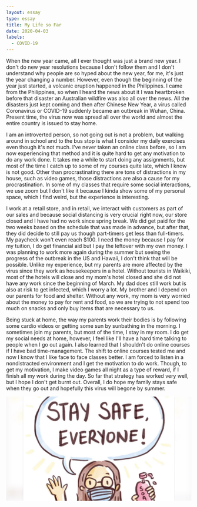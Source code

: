 ```yaml
---
layout: essay
type: essay
title: My Life so Far
date: 2020-04-03
labels:
  - COVID-19
---
```


When the new year came, all I ever thought was just a brand new year. I don't do new year resolutions because I don't follow them and I don't understand why people are so hyped about the new year, for me, it's just the year changing a number. However, even though the beginning of the year just started, a volcanic eruption happened in the Philippines. I came from the Philippines, so when I heard the news about it I was heartbroken before that disaster an Australian wildfire was also all over the news. All the disasters just kept coming and then after Chinese New Year, a virus called Coronavirus or COVID-19 suddenly became an outbreak in Wuhan, China. Present time, the virus now was spread all over the world and almost the entire country is issued to stay home.

I am an introverted person, so not going out is not a problem, but walking around in school and to the bus stop is what I consider my daily exercises even though it's not much. I've never taken an online class before, so I am now experiencing that method and it is quite hard to get any motivation to do any work done. It takes me a while to start doing any assignments, but most of the time I catch up to some of my courses quite late, which I know is not good. Other than procrastinating there are tons of distractions in my house, such as video games, those distractions are also a cause for my procrastination. In some of my classes that require some social interactions, we use zoom but I don't like it because I kinda show some of my personal space, which I find weird, but the experience is interesting.

I work at a retail store, and in retail, we interact with customers as part of our sales and because social distancing is very crucial right now, our store closed and I have had no work since spring break. We did get paid for the two weeks based on the schedule that was made in advance, but after that, they did decide to still pay us though part-timers get less than full-timers. My paycheck won't even reach $100. I need the money because I pay for my tuition, I do get financial aid but I pay the leftover with my own money. I was planning to work more again during the summer but seeing the progress of the outbreak in the US and Hawaii, I don't think that will be possible. Unlike my experience, but my parents are more affected by the virus since they work as housekeepers in a hotel. Without tourists in Waikiki, most of the hotels will close and my mom's hotel closed and she did not have any work since the beginning of March. My dad does still work but is also at risk to get infected, which I worry a lot. My brother and I depend on our parents for food and shelter. Without any work, my mom is very worried about the money to pay for rent and food, so we are trying to not spend too much on snacks and only buy items that are necessary to us.

Being stuck at home, the way my parents work their bodies is by following some cardio videos or getting some sun by sunbathing in the morning. I sometimes join my parents, but most of the time, I stay in my room. I do get my social needs at home, however, I feel like I'll have a hard time talking to people when I go out again. I also learned that I shouldn't do online courses if I have bad time-management. The shift to online courses tested me and now I know that I like face to face classes better. I am forced to listen in a nondistracted environment and I get the motivation to do work. Though, to get my motivation, I make video games all night as a type of reward, if I finish all my work during the day. So far that strategy has worked very well, but I hope I don't get burnt out. Overall, I do hope my family stays safe when they go out and hopefully this virus will begone by summer.

<img class="ui medium right floated image" src="../images/safe.jpg">
